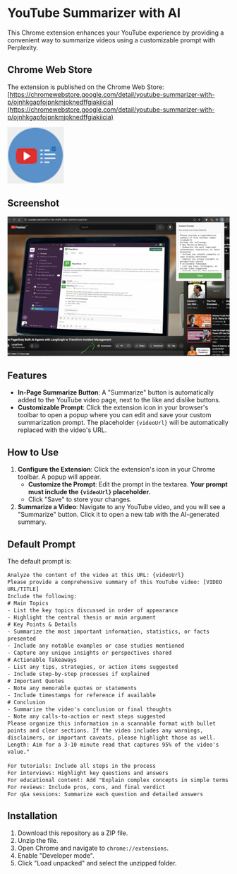 # YouTube Summarizer with AI

This Chrome extension enhances your YouTube experience by providing a convenient way to summarize videos using a customizable prompt with Perplexity.

## Chrome Web Store

The extension is published on the Chrome Web Store: [https://chromewebstore.google.com/detail/youtube-summarizer-with-p/ojnhkgapfojpnkmjpknedffgiakiicia](https://chromewebstore.google.com/detail/youtube-summarizer-with-p/ojnhkgapfojpnkmjpknedffgiakiicia)

<a href="https://chromewebstore.google.com/detail/youtube-summarizer-with-p/ojnhkgapfojpnkmjpknedffgiakiicia">
    <img src="logo.png" alt="Chrome Web Store Logo" width="128">
</a>

## Screenshot

![Screenshot of the extension's popup](screenshot.png)

## Features

- **In-Page Summarize Button**: A "Summarize" button is automatically added to the YouTube video page, next to the like and dislike buttons.
- **Customizable Prompt**: Click the extension icon in your browser's toolbar to open a popup where you can edit and save your custom summarization prompt. The placeholder `{videoUrl}` will be automatically replaced with the video's URL.

## How to Use

1.  **Configure the Extension**: Click the extension's icon in your Chrome toolbar. A popup will appear.
    *   **Customize the Prompt**: Edit the prompt in the textarea. **Your prompt must include the `{videoUrl}` placeholder.**
    *   Click "Save" to store your changes.
2.  **Summarize a Video**: Navigate to any YouTube video, and you will see a "Summarize" button. Click it to open a new tab with the AI-generated summary.

## Default Prompt

The default prompt is:
```
Analyze the content of the video at this URL: {videoUrl}
Please provide a comprehensive summary of this YouTube video: [VIDEO URL/TITLE]
Include the following:
# Main Topics
- List the key topics discussed in order of appearance
- Highlight the central thesis or main argument
# Key Points & Details
- Summarize the most important information, statistics, or facts presented
- Include any notable examples or case studies mentioned
- Capture any unique insights or perspectives shared
# Actionable Takeaways
- List any tips, strategies, or action items suggested
- Include step-by-step processes if explained
# Important Quotes
- Note any memorable quotes or statements
- Include timestamps for reference if available
# Conclusion
- Summarize the video's conclusion or final thoughts
- Note any calls-to-action or next steps suggested
Please organize this information in a scannable format with bullet points and clear sections. If the video includes any warnings, disclaimers, or important caveats, please highlight those as well.
Length: Aim for a 3-10 minute read that captures 95% of the video's value."

For tutorials: Include all steps in the process
For interviews: Highlight key questions and answers
For educational content: Add "Explain complex concepts in simple terms
For reviews: Include pros, cons, and final verdict
For q&a sessions: Summarize each question and detailed answers
```

## Installation

1.  Download this repository as a ZIP file.
2.  Unzip the file.
3.  Open Chrome and navigate to `chrome://extensions`.
4.  Enable "Developer mode".
5.  Click "Load unpacked" and select the unzipped folder.

